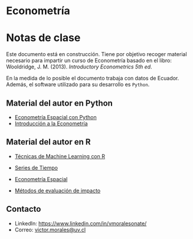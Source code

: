 # Econometría

# Notas de clase

Este documento está en construcción. Tiene por objetivo recoger material necesario para impartir un curso de Econometría basado en el libro: Wooldridge, J. M. (2013). *Introductory Econometrics 5th ed*.

En la medida de lo posible el documento trabaja con datos de Ecuador. Además, el software utilizado para su desarrollo es `Python`.

## Material del autor en Python

- [Econometría Espacial con Python](https://vmoprojs.github.io/SpatialEconPython/intro.html)
- [Introducción a la Econometría](https://vmoprojs.github.io/IntroEconometricsWO/intro.html)


## Material del autor en R

-   [Técnicas de Machine Learning con R](https://bookdown.org/victor_morales/TecnicasML/)

-   [Series de Tiempo](https://bookdown.org/victor_morales/SeriesdeTiempo/)

-   [Econometría Espacial](https://bookdown.org/victor_morales/SpatialEconometrics/)

-   [Métodos de evaluación de impacto](https://bookdown.org/victor_morales/ImpactEvaluation/)

## Contacto

-	LinkedIn: <https://www.linkedin.com/in/vmoralesonate/>
-	Correo: <victor.morales@uv.cl>

```{tableofcontents}
```
